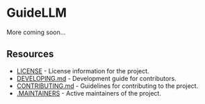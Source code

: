 # GuideLLM

More coming soon...

## Resources

- [LICENSE](LICENSE) - License information for the project.
- [DEVELOPING.md](DEVELOPING.md) - Development guide for contributors.
- [CONTRIBUTING.md](CONTRIBUTING.md) - Guidelines for contributing to the project.
- [.MAINTAINERS](.MAINTAINERS) - Active maintainers of the project.
